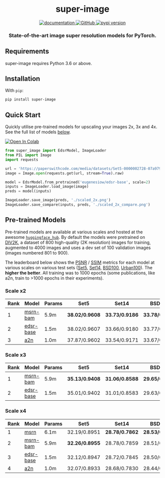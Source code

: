 <h1 align="center">super-image</h1>

<p align="center">
    <a href="https://eugenesiow.github.io/super-image/">
        <img alt="documentation" src="https://img.shields.io/badge/docs-mkdocs-blue.svg?style=flat">
    </a>
    <a href="https://github.com/eugenesiow/super-image/blob/main/LICENSE">
		<img alt="GitHub" src="https://img.shields.io/github/license/eugenesiow/super-image.svg?color=blue">
	</a>
    <a href="https://pypi.org/project/super-image/">
        <img alt="pypi version" src="https://img.shields.io/pypi/v/super-image.svg">
    </a>
</p>

<h3 align="center">
    <p>State-of-the-art image super resolution models for PyTorch.</p>
</h3>


## Requirements

super-image requires Python 3.6 or above.

## Installation

With `pip`:
```bash
pip install super-image
```

## Quick Start

Quickly utilise pre-trained models for upscaling your images 2x, 3x and 4x. See the full list of models [below](#pre-trained-models).

[![Open In Colab](https://colab.research.google.com/assets/colab-badge.svg)](https://colab.research.google.com/github/eugenesiow/super-image-notebooks/blob/master/notebooks/Upscale_Images_with_Pretrained_super_image_Models.ipynb "Open in Colab")

```python
from super_image import EdsrModel, ImageLoader
from PIL import Image
import requests

url = 'https://paperswithcode.com/media/datasets/Set5-0000002728-07a9793f_zA3bDjj.jpg'
image = Image.open(requests.get(url, stream=True).raw)

model = EdsrModel.from_pretrained('eugenesiow/edsr-base', scale=2)
inputs = ImageLoader.load_image(image)
preds = model(inputs)

ImageLoader.save_image(preds, './scaled_2x.png')
ImageLoader.save_compare(inputs, preds, './scaled_2x_compare.png')
```

## Pre-trained Models
Pre-trained models are available at various scales and hosted at the awesome [`huggingface_hub`](https://huggingface.co/models?filter=super-image). By default the models were pretrained on [DIV2K](https://huggingface.co/datasets/eugenesiow/Div2k), a dataset of 800 high-quality (2K resolution) images for training, augmented to 4000 images and uses a dev set of 100 validation images (images numbered 801 to 900). 

The leaderboard below shows the 
[PSNR](https://en.wikipedia.org/wiki/Peak_signal-to-noise_ratio#Quality_estimation_with_PSNR) / [SSIM](https://en.wikipedia.org/wiki/Structural_similarity#Algorithm) 
metrics for each model at various scales on various test sets ([Set5](https://huggingface.co/datasets/eugenesiow/Set5), 
[Set14](https://huggingface.co/datasets/eugenesiow/Set14), 
[BSD100](https://huggingface.co/datasets/eugenesiow/BSD100), 
[Urban100](https://huggingface.co/datasets/eugenesiow/Urban100)). The **higher the better**. 
All training was to 1000 epochs (some publications, like a2n, train to >1000 epochs in their experiments). 

### Scale x2

|Rank   |Model  	                                                |Params         |Set5  	            |Set14  	        |BSD100  	        |Urban100  	        |
|---    |---	                                                    |---            |---                |---	            |---	            |---	            |
|1      |[msrn-bam](https://huggingface.co/eugenesiow/msrn-bam)  	|5.9m           |**38.02/0.9608**   |**33.73/0.9186**  	|**33.78/0.9253**   |**32.08/0.9276**   |
|2      |[edsr-base](https://huggingface.co/eugenesiow/edsr-base)  	|1.5m           |38.02/0.9607       |33.66/0.9180       |33.77/0.9254       |32.04/0.9276       |
|3      |[a2n](https://huggingface.co/eugenesiow/a2n)   	        |1.0m           |37.87/0.9602       |33.54/0.9171       |33.67/0.9244       |31.71/0.9240       |

### Scale x3

|Rank   |Model  	                                                |Params         |Set5  	            |Set14  	        |BSD100  	        |Urban100  	        |
|---    |---	                                                    |---            |---                |---	            |---	            |---	            |
|1      |[msrn-bam](https://huggingface.co/eugenesiow/msrn-bam)  	|5.9m           |**35.13/0.9408**   |**31.06/0.8588**  	|**29.65/0.8196**   |**29.26/0.8736**   |
|2      |[edsr-base](https://huggingface.co/eugenesiow/edsr-base)  	|1.5m           |35.01/0.9402       |31.01/0.8583       |29.63/0.8190       |29.19/0.8722       |

### Scale x4

|Rank   |Model  	                                                |Params         |Set5  	            |Set14  	        |BSD100  	        |Urban100  	        |
|---    |---	                                                    |---            |---                |---	            |---	            |---	            |
|1      |[msrn](https://huggingface.co/eugenesiow/msrn)             |6.1m           |32.19/0.8951       |**28.78/0.7862**   |**28.53/0.7657**   |**26.12/0.7866**   |
|2      |[msrn-bam](https://huggingface.co/eugenesiow/msrn-bam)  	|5.9m           |**32.26/0.8955**   |28.78/0.7859       |28.51/0.7651       |26.10/0.7857       |
|3      |[edsr-base](https://huggingface.co/eugenesiow/edsr-base)  	|1.5m           |32.12/0.8947       |28.72/0.7845       |28.50/0.7644       |26.02/0.7832       |
|4      |[a2n](https://huggingface.co/eugenesiow/a2n)               |1.0m           |32.07/0.8933       |28.68/0.7830       |28.44/0.7624       |25.89/0.7787       |